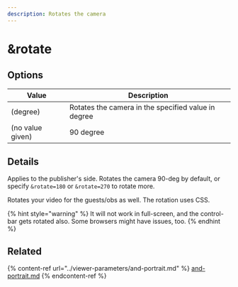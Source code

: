 ```yaml
---
description: Rotates the camera
---
```


# \&rotate

## Options

| Value            | Description                                         |
| ---------------- | --------------------------------------------------- |
| (degree)         | Rotates the camera in the specified value in degree |
| (no value given) | 90 degree                                           |

## Details

Applies to the publisher's side. Rotates the camera 90-deg by default, or specify `&rotate=180` or `&rotate=270` to rotate more.

Rotates your video for the guests/obs as well. The rotation uses CSS.

{% hint style="warning" %}
It will not work in full-screen, and the control-bar gets rotated also. Some browsers might have issues, too.
{% endhint %}

## Related

{% content-ref url="../viewer-parameters/and-portrait.md" %}
[and-portrait.md](../viewer-parameters/and-portrait.md)
{% endcontent-ref %}
